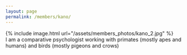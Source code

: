```yaml
---
layout: page
permalink: /members/kano/
---
```


<div class ="member_detail">

<div class ="bio">
<div id ="bio_img">
{% include image.html url="/assets/members_photos/kano_2.jpg"  %}
</div>
<div id ="intro">
 I am a comparative psychologist working with primates (mostly apes and humans) and birds (mostly pigeons and crows)

</div>

</div>

</div>

